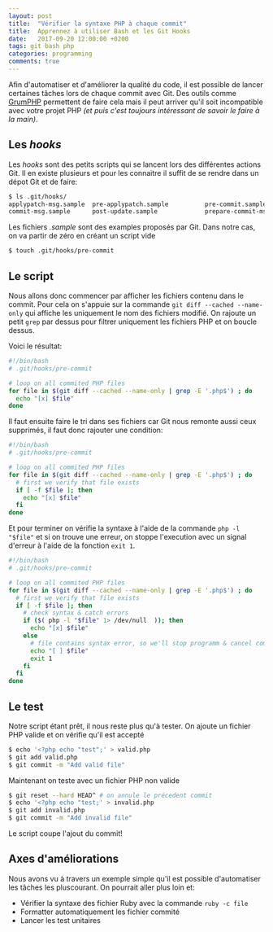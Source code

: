 ```yaml
---
layout: post
title:  "Vérifier la syntaxe PHP à chaque commit"
title:  Apprennez à utiliser Bash et les Git Hooks
date:   2017-09-20 12:00:00 +0200
tags: git bash php
categories: programming
comments: true
---
```


Afin d'automatiser et d'améliorer la qualité du code, il est possible de lancer certaines tâches lors de chaque commit avec Git. Des outils comme [GrumPHP](https://github.com/phpro/grumphp) permettent de faire cela mais il peut arriver qu'il soit incompatible avec votre projet PHP _(et puis c'est toujours intéressant de savoir le faire à la main)_.

## Les _hooks_

Les _hooks_ sont des petits scripts qui se lancent lors des différentes actions Git. Il en existe plusieurs et pour les connaitre il suffit de se rendre dans un dépot Git et de faire:

```bash
$ ls .git/hooks/
applypatch-msg.sample  pre-applypatch.sample          pre-commit.sample          pre-push.sample    update.sample
commit-msg.sample      post-update.sample             prepare-commit-msg.sample  pre-rebase.sample
```

Les fichiers _.sample_ sont des examples proposés par Git. Dans notre cas, on va partir de zéro en créant un script vide

```bash
$ touch .git/hooks/pre-commit
```

## Le script

Nous allons donc commencer par afficher les fichiers contenu dans le commit. Pour cela on s'appuie sur la commande `git diff --cached --name-only` qui affiche les uniquement le nom des fichiers modifié. On rajoute un petit `grep` par dessus pour filtrer uniquement les fichiers PHP et on boucle dessus.

Voici le résultat:

```bash
#!/bin/bash
# .git/hooks/pre-commit

# loop on all commited PHP files
for file in $(git diff --cached --name-only | grep -E '.php$') ; do
  echo "[x] $file"
done
```

Il faut ensuite faire le tri dans ses fichiers car Git nous remonte aussi ceux supprimés, il faut donc rajouter une condition:

```bash
#!/bin/bash
# .git/hooks/pre-commit

# loop on all commited PHP files
for file in $(git diff --cached --name-only | grep -E '.php$') ; do
  # first we verify that file exists
  if [ -f $file ]; then
    echo "[x] $file"
  fi
done
```

Et pour terminer on vérifie la syntaxe à l'aide de la commande `php -l "$file"` et si on trouve une erreur, on stoppe l'execution avec un signal d'erreur à l'aide de la fonction `exit 1`.

```bash
#!/bin/bash
# .git/hooks/pre-commit

# loop on all commited PHP files
for file in $(git diff --cached --name-only | grep -E '.php$') ; do
  # first we verify that file exists
  if [ -f $file ]; then
    # check syntax & catch errors
    if ($( php -l "$file" 1> /dev/null  )); then
      echo "[x] $file"
    else
      # file contains syntax error, so we'll stop programm & cancel commit
      echo "[ ] $file"
      exit 1
    fi
  fi
done
```

## Le test

Notre script étant prêt, il nous reste plus qu'à tester. On ajoute un fichier PHP valide et on vérifie qu'il est accepté

```bash
$ echo '<?php echo "test";' > valid.php
$ git add valid.php
$ git commit -m "Add valid file"
```

Maintenant on teste avec un fichier PHP non valide

```bash
$ git reset --hard HEAD^ # on annule le précedent commit
$ echo '<?php echo "test;' > invalid.php
$ git add invalid.php
$ git commit -m "Add invalid file"
```

Le script coupe l'ajout du commit!

## Axes d'améliorations

Nous avons vu à travers un exemple simple qu'il est possible d'automatiser les tâches les pluscourant. On pourrait aller plus loin et:

- Vérifier la syntaxe des fichier Ruby avec la commande `ruby -c file`
- Formatter automatiquement les fichier commité
- Lancer les test unitaires
